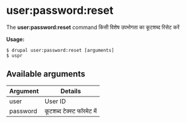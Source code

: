 # user:password:reset
The **user:password:reset** command किसी विशेष उपभोगता का कूटशब्द रिसेट करें

**Usage:**
```
$ drupal user:password:reset [arguments] 
$ uspr  
```

## Available arguments
Argument | Details
---------|-------------
user | User ID
password | कूटशब्द टेक्स्ट फॉरमेट में
